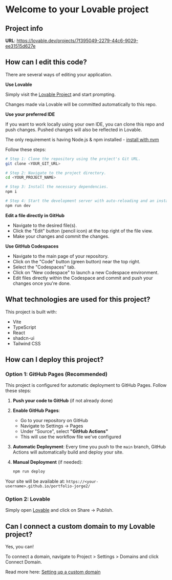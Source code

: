 # Welcome to your Lovable project

## Project info

**URL**: https://lovable.dev/projects/7f395049-2279-44c6-9029-ee31515d627e

## How can I edit this code?

There are several ways of editing your application.

**Use Lovable**

Simply visit the [Lovable Project](https://lovable.dev/projects/7f395049-2279-44c6-9029-ee31515d627e) and start prompting.

Changes made via Lovable will be committed automatically to this repo.

**Use your preferred IDE**

If you want to work locally using your own IDE, you can clone this repo and push changes. Pushed changes will also be reflected in Lovable.

The only requirement is having Node.js & npm installed - [install with nvm](https://github.com/nvm-sh/nvm#installing-and-updating)

Follow these steps:

```sh
# Step 1: Clone the repository using the project's Git URL.
git clone <YOUR_GIT_URL>

# Step 2: Navigate to the project directory.
cd <YOUR_PROJECT_NAME>

# Step 3: Install the necessary dependencies.
npm i

# Step 4: Start the development server with auto-reloading and an instant preview.
npm run dev
```

**Edit a file directly in GitHub**

- Navigate to the desired file(s).
- Click the "Edit" button (pencil icon) at the top right of the file view.
- Make your changes and commit the changes.

**Use GitHub Codespaces**

- Navigate to the main page of your repository.
- Click on the "Code" button (green button) near the top right.
- Select the "Codespaces" tab.
- Click on "New codespace" to launch a new Codespace environment.
- Edit files directly within the Codespace and commit and push your changes once you're done.

## What technologies are used for this project?

This project is built with:

- Vite
- TypeScript
- React
- shadcn-ui
- Tailwind CSS

## How can I deploy this project?

### Option 1: GitHub Pages (Recommended)

This project is configured for automatic deployment to GitHub Pages. Follow these steps:

1. **Push your code to GitHub** (if not already done)
2. **Enable GitHub Pages**:
   - Go to your repository on GitHub
   - Navigate to Settings → Pages
   - Under "Source", select **"GitHub Actions"**
   - This will use the workflow file we've configured

3. **Automatic Deployment**: Every time you push to the `main` branch, GitHub Actions will automatically build and deploy your site.

4. **Manual Deployment** (if needed):
   ```sh
   npm run deploy
   ```

Your site will be available at: `https://<your-username>.github.io/portfolio-jorge2/`

### Option 2: Lovable

Simply open [Lovable](https://lovable.dev/projects/7f395049-2279-44c6-9029-ee31515d627e) and click on Share -> Publish.

## Can I connect a custom domain to my Lovable project?

Yes, you can!

To connect a domain, navigate to Project > Settings > Domains and click Connect Domain.

Read more here: [Setting up a custom domain](https://docs.lovable.dev/tips-tricks/custom-domain#step-by-step-guide)
